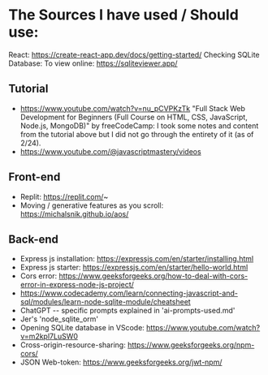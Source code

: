 # The Sources I have used / Should use:

React: https://create-react-app.dev/docs/getting-started/
Checking SQLite Database: To view online: https://sqliteviewer.app/

## Tutorial
- https://www.youtube.com/watch?v=nu_pCVPKzTk
"Full Stack Web Development for Beginners (Full Course on HTML, CSS, JavaScript, Node.js, MongoDB)" by freeCodeCamp: I took some notes and content from the tutorial above but I did not go through the entirety of it (as of 2/24).
- https://www.youtube.com/@javascriptmastery/videos

## Front-end
- Replit: https://replit.com/~
- Moving / generative features as you scroll: https://michalsnik.github.io/aos/ 

## Back-end 
- Express js installation: https://expressjs.com/en/starter/installing.html
- Express js starter: https://expressjs.com/en/starter/hello-world.html
- Cors error: https://www.geeksforgeeks.org/how-to-deal-with-cors-error-in-express-node-js-project/
- https://www.codecademy.com/learn/connecting-javascript-and-sql/modules/learn-node-sqlite-module/cheatsheet
- ChatGPT -- specific prompts explained in 'ai-prompts-used.md'
- Jer's 'node_sqlite_orm'
- Opening SQLite database in VScode: https://www.youtube.com/watch?v=m2kpl7LuSW0
- Cross-origin-resource-sharing: https://www.geeksforgeeks.org/npm-cors/
- JSON Web-token: https://www.geeksforgeeks.org/jwt-npm/
